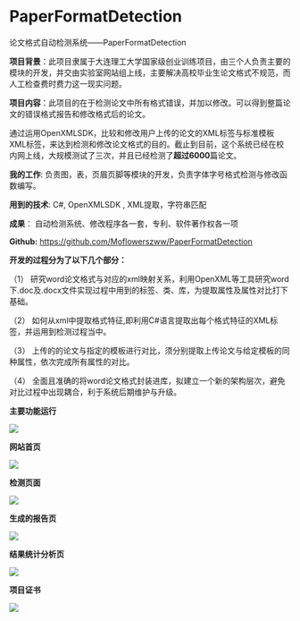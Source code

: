 # PaperFormatDetection
论文格式自动检测系统——PaperFormatDetection

**项目背景**：此项目隶属于大连理工大学国家级创业训练项目，由三个人负责主要的模块的开发，并交由实验室网站组上线，主要解决高校毕业生论文格式不规范，而人工检查费时费力这一现实问题。

**项目内容**：此项目的在于检测论文中所有格式错误，并加以修改。可以得到整篇论文的错误格式报告和修改格式后的论文。

通过运用OpenXMLSDK，比较和修改用户上传的论文的XML标签与标准模板XML标签，来达到检测和修改论文格式的目的。截止到目前，这个系统已经在校内网上线，大规模测试了三次，并且已经检测了**超过6000**篇论文。

**我的工作**: 负责图，表，页眉页脚等模块的开发，负责字体字号格式检测与修改函数编写。

**用到的技术**: C#, OpenXMLSDK , XML提取，字符串匹配

**成果**： 自动检测系统、修改程序各一套，专利、软件著作权各一项

**Github:** <https://github.com/Moflowerszww/PaperFormatDetection>

**开发的过程分为了以下几个部分：**

（1） 研究word论文格式与对应的xml映射关系，利用OpenXML等工具研究word下.doc及.docx文件实现过程中用到的标签、类、库，为提取属性及属性对比打下基础。

（2） 如何从xml中提取格式特征,即利用C#语言提取出每个格式特征的XML标签，并运用到检测过程当中。

（3） 上传的的论文与指定的模板进行对比，须分别提取上传论文与给定模板的同种属性，依次完成所有属性的对比。

（4） 全面且准确的将word论文格式封装进库，拟建立一个新的架构层次，避免对比过程中出现耦合，利于系统后期维护与升级。

**主要功能运行**

![](http://ww1.sinaimg.cn/large/007aqPQQly1fxnrrja4tsg308w054npf.gif)

**网站首页**

![](http://ww1.sinaimg.cn/large/007aqPQQly1fxnl1puoybj313t0mk7wi.jpg)

**检测页面**

![](http://ww1.sinaimg.cn/large/007aqPQQly1fxnurw6g2kj30mn0buaeu.jpg)

**生成的报告页**

![](http://ww1.sinaimg.cn/large/007aqPQQly1fxnl378z59j30gi0cidg6.jpg)

**结果统计分析页**

![](http://ww1.sinaimg.cn/large/007aqPQQly1fxnl4b89zbj30j10bc0tf.jpg)

**项目证书**

![](http://ww1.sinaimg.cn/mw690/007aqPQQly1fxnl80cma7j32c0340x6s.jpg)